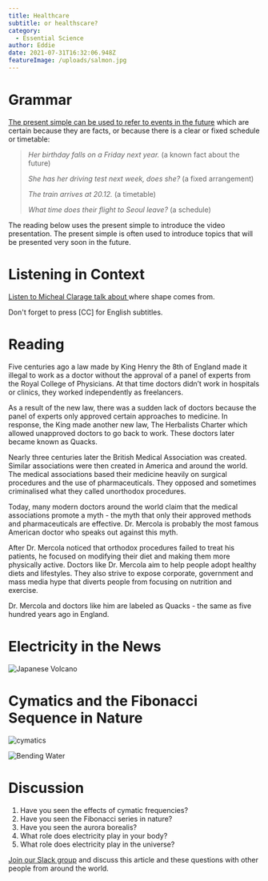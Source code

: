 ```yaml
---
title: Healthcare
subtitle: or healthscare?
category:
  - Essential Science
author: Eddie
date: 2021-07-31T16:32:06.948Z
featureImage: /uploads/salmon.jpg
---
```

# Grammar

[The present simple can be used to refer to events in the future](https://dictionary.cambridge.org/us/grammar/british-grammar/future-present-simple-to-talk-about-the-future-i-work-tomorrow?q=Future%3A+present+simple+to+talk+about+the+future+%28I+work+tomorrow%29) which are certain because they are facts, or because there is a clear or fixed schedule or timetable:

> *Her birthday falls on a Friday next year.* (a known fact about the future)
>
> *She has her driving test next week, does she?* (a fixed arrangement)
>
> *The train arrives at 20.12.* (a timetable)
>
> *What time does their flight to Seoul leave?* (a schedule)

The reading below uses the present simple to introduce the video presentation. The present simple is often used to introduce topics that will be presented very soon in the future. 

# Listening in Context

[Listen to Micheal Clarage talk about ](https://www.youtube.com/watch?v=pQ-M_iPMPVk)where shape comes from.

Don't forget to press \[CC] for English subtitles.

# Reading



Five centuries ago a law made by King Henry the 8th of England made it illegal to work as a doctor without the approval of a panel of experts from the Royal College of Physicians. At that time doctors didn’t work in hospitals or clinics, they worked independently as freelancers. 

As a result of the new law, there was a sudden lack of doctors because the panel of experts only approved certain approaches to medicine. In response, the King made another new law, The Herbalists Charter which allowed unapproved doctors to go back to work. These doctors later became known as Quacks. 

Nearly three centuries later the British Medical Association was created. Similar associations were then created in America and around the world. The medical associations based their medicine heavily on surgical procedures and the use of pharmaceuticals. They opposed and sometimes criminalised what they called unorthodox procedures. 

Today, many modern doctors around the world claim that the medical associations promote a myth - the myth that only their approved methods and pharmaceuticals are effective. Dr. Mercola is probably the most famous American doctor who speaks out against this myth. 

After Dr. Mercola noticed that orthodox procedures failed to treat his patients, he focused on modifying their diet and making them more physically active. Doctors like Dr. Mercola aim to help people adopt healthy diets and lifestyles. They also strive to expose corporate, government and mass media hype that diverts people from focusing on nutrition and exercise. 

Dr. Mercola and doctors like him are labeled as Quacks - the same as five hundred years ago in England.



# Electricity in the News

![Japanese Volcano](/uploads/electric.png "Japanese Volcano")

# Cymatics and the Fibonacci Sequence in Nature

![cymatics ](/uploads/the-golden-ratio-teaser.jpg "cymatics")

![Bending Water](/uploads/snow.jpg "Bending Water")

# Discussion

1. Have you seen the effects of cymatic frequencies?
2. Have you seen the Fibonacci series in nature?
3. Have you seen the aurora borealis?
4. What role does electricity play in your body?
5. What role does electricity play in the universe?

[Join our Slack group](https://join.slack.com/t/essential-english/shared_invite/zt-stozzkc3-BacHatpqgrT3b0ilvdDqGQ) and discuss this article and these questions with other people from around the world.